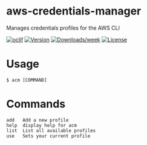 aws-credentials-manager
=======================

Manages credentials profiles for the AWS CLI

[![oclif](https://img.shields.io/badge/cli-oclif-brightgreen.svg)](https://oclif.io)
[![Version](https://img.shields.io/npm/v/aws-credentials-manager.svg)](https://npmjs.org/package/aws-credentials-manager)
[![Downloads/week](https://img.shields.io/npm/dw/aws-credentials-manager.svg)](https://npmjs.org/package/aws-credentials-manager)
[![License](https://img.shields.io/npm/l/aws-credentials-manager.svg)](https://github.com/markrawls/aws-credentials-manager/blob/master/package.json)

<!-- toc -->
# Usage

    $ acm [COMMAND]

# Commands
    
    add   Add a new profile
    help  display help for acm
    list  List all available profiles
    use   Sets your current profile
